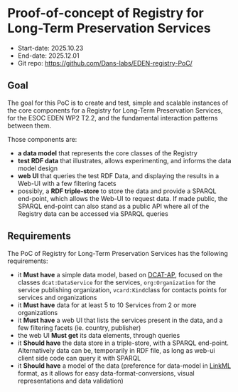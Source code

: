 # Proof-of-concept of Registry for Long-Term Preservation Services

* Start-date: 2025.10.23
* End-date: 2025.12.01
* Git repo: https://github.com/Dans-labs/EDEN-registry-PoC/


## Goal

The goal for this PoC is to create and test, simple and scalable instances of the core components for a Registry for Long-Term Preservation Services, for the ESOC EDEN WP2 T2.2, and the fundamental interaction patterns between them.

Those components are:
* **a data model** that represents the core classes of the Registry
* **test RDF data**  that illustrates, allows experimenting, and informs the data model design 
* **web UI** that queries the test RDF Data, and displaying the results in a Web-UI with a few filtering facets
* possibly, a **RDF triple-store** to store the data and provide a SPARQL end-point, which allows the Web-UI to request data. If made public, the SPARQL end-point can also stand as a public API where all of the Registry data can be accessed via SPARQL queries 



## Requirements

The PoC of Registry for Long-Term Preservation Services  has the following requirements:
* it **Must have** a simple data model, based on [DCAT-AP](https://semiceu.github.io/DCAT-AP/releases/3.0.0/), focused on the classes `dcat:DataService` for the services, `org:Organization` for the service publishing organization, `vcard:Kind`class for contacts points for services and organizations
* it **Must have** data for at least 5 to 10 Services from 2 or more organizations
* it **Must have** a web UI that lists the services present in the data, and a few filtering facets (ie. country, publisher)
* the web UI  **Must get** its data elements, through queries
* it **Should have** the data store in a triple-store, with a SPARQL end-point. Alternatively data can be, temporarily in RDF file, as long as web-ui client side code can query it with SPARQL
* it **Should have** a model of the data (preference for data-model in [LinkML](https://linkml.io/) format, as it allows for easy data-format-conversions, visual representations and data validation)


